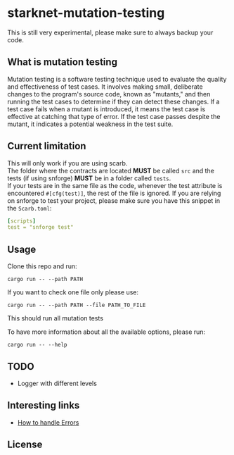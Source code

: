 # starknet-mutation-testing

This is still very experimental, please make sure to always backup your code.

## What is mutation testing

Mutation testing is a software testing technique used to evaluate the quality and effectiveness of test cases. It involves making small, deliberate changes to the program's source code, known as "mutants," and then running the test cases to determine if they can detect these changes. If a test case fails when a mutant is introduced, it means the test case is effective at catching that type of error. If the test case passes despite the mutant, it indicates a potential weakness in the test suite.

## Current limitation
This will only work if you are using scarb.  
The folder where the contracts are located **MUST** be called `src` and the tests (if using snforge) **MUST** be in a folder called `tests`.  
If your tests are in the same file as the code, whenever the test attribute is encountered `#[cfg(test)]`, the rest of the file is ignored.
If you are relying on snforge to test your project, please make sure you have this snippet in the `Scarb.toml`:
```yaml
[scripts]
test = "snforge test"
```

## Usage

Clone this repo and run:

```shell
cargo run -- --path PATH
```

If you want to check one file only please use:

```shell
cargo run -- --path PATH --file PATH_TO_FILE
```

This should run all mutation tests

To have more information about all the available options, please run:
```shell
cargo run -- --help
```

## TODO 
 - Logger with different levels

## Interesting links
 - [How to handle Errors](https://youtu.be/j-VQCYP7wyw?si=kJgRtmUxIR5hcnIR)
 
## License

